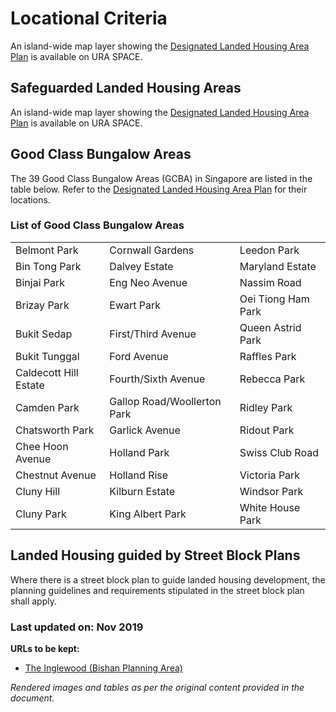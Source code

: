 # Locational Criteria

An island-wide map layer showing the [Designated Landed Housing Area Plan](https://www.ura.gov.sg/maps/index.html?service=CTRLPLAN) is available on URA SPACE.

## Safeguarded Landed Housing Areas

An island-wide map layer showing the [Designated Landed Housing Area Plan](https://www.ura.gov.sg/maps/index.html?service=CTRLPLAN) is available on URA SPACE.

## Good Class Bungalow Areas

The 39 Good Class Bungalow Areas (GCBA) in Singapore are listed in the table below. Refer to the [Designated Landed Housing Area Plan](https://www.ura.gov.sg/maps/index.html?service=CTRLPLAN) for their locations.

### List of Good Class Bungalow Areas

|                    |                      |                    |
|--------------------|----------------------|--------------------|
| Belmont Park       | Cornwall Gardens     | Leedon Park        |
| Bin Tong Park      | Dalvey Estate        | Maryland Estate     |
| Binjai Park        | Eng Neo Avenue       | Nassim Road        |
| Brizay Park        | Ewart Park           | Oei Tiong Ham Park |
| Bukit Sedap        | First/Third Avenue   | Queen Astrid Park  |
| Bukit Tunggal      | Ford Avenue          | Raffles Park       |
| Caldecott Hill Estate | Fourth/Sixth Avenue | Rebecca Park      |
| Camden Park        | Gallop Road/Woollerton Park | Ridley Park    |
| Chatsworth Park    | Garlick Avenue       | Ridout Park        |
| Chee Hoon Avenue   | Holland Park         | Swiss Club Road    |
| Chestnut Avenue    | Holland Rise         | Victoria Park      |
| Cluny Hill         | Kilburn Estate       | Windsor Park       |
| Cluny Park         | King Albert Park     | White House Park   |

## Landed Housing guided by Street Block Plans

Where there is a street block plan to guide landed housing development, the planning guidelines and requirements stipulated in the street block plan shall apply.

### Last updated on: Nov 2019

**URLs to be kept:**
- [The Inglewood (Bishan Planning Area)](https://www.ura.gov.sg/Corporate/Data/circulars/2018/Nov/dc18-10)

*Rendered images and tables as per the original content provided in the document.*
